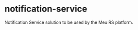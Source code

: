 notification-service
====================

Notification Service solution to be used by the Meu RS platform.
